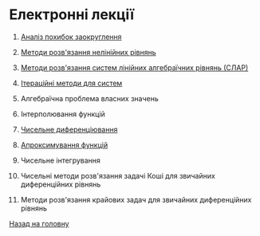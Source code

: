 # Електронні лекції

1. [Аналіз похибок заокруглення](1.md)

2. [Методи розв'язання нелінійних рівнянь](2.md)

3. [Методи розв'язання систем лінійних алгебраїчних рівнянь \(СЛАР\)](3.md)

4. [Ітераційні методи для систем](4.md)

5. Алгебраїчна проблема власних значень

6. Інтерполювання функцій

7. [Чисельне диференціювання](7.md)

8. [Апроксимування функцій](8.md)

9. Чисельне інтегрування

10. Чисельні методи розв'язання задачі Коші для звичайних диференційних рівнянь

11. Методи розв'язання крайових задач для звичайних диференційних рівнянь

[Назад на головну](../README.md)
